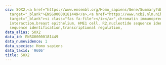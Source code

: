 ```yaml
---
csv: SOX2,<a href="https://www.ensembl.org/Homo_sapiens/Gene/Summary?db=core;g=ENSG00000181449"
  target="_blank">ENSG00000181449</a>,<a href="https://www.ncbi.nlm.nih.gov/pubmed/22863008"
  target="_blank"><i class="fas fa-file"></i></a>",chromatin immunoprecipitation assay,direct
  interaction,breast epithelium, HME1 cell, R2,nucleotide sequence identification,nucleotide
  sequence identification,transcriptional regulation,
data_alias: SOX2
data_id: ENSG00000181449
data_numevidence: 1
data_species: Homo sapiens
data_taxid: '9606'
title: SOX2
---
```


